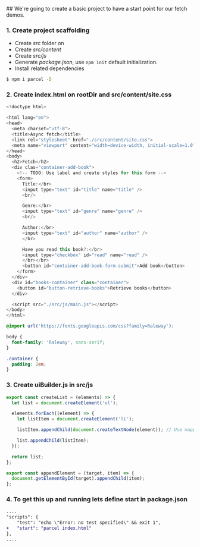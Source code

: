 ## We're going to create a basic project to have a start point for our fetch demos.

### 1. Create project scaffolding

* Create _src_ folder on _<rootDir>_
* Create _src/content_
* Create _src/js_
* Generate _package.json_, use `npm init` default initialization.
* Install related dependencies
```bash
$ npm i parcel -D
```

### 2. Create index.html on rootDir and src/content/site.css

```javascript
<!doctype html>

<html lang="en">
<head>
  <meta charset="utf-8">
  <title>Async fetch</title>
  <link rel="stylesheet" href="./src/content/site.css">
  <meta name="viewport" content="width=device-width, initial-scale=1.0"/>
</head>
<body>
  <h2>Fetch</h2>
  <div clas="container-add-book">
    <!-- TODO: Use label and create styles for this form -->
    <form>
      Title:</br>
      <input type="text" id="title" name="title" />
      <br/>

      Genre:</br>
      <input type="text" id="genre" name="genre" />
      <br/>

      Author:</br>
      <input type="text" id="author" name="author" />
      </br>

      Have you read this book?:</br>
      <input type="checkbox" id="read" name="read" />
      </br></br>
      <button id="container-add-book-form-submit">Add book</button>
    </form>
  </div>
  <div id="books-container" class="container">
    <button id="button-retrieve-books">Retrieve books</button>
  </div>

  <script src="./src/js/main.js"></script>
</body>
</html>

```

```css
@import url('https://fonts.googleapis.com/css?family=Raleway');

body {
  font-family: 'Raleway', sans-serif;
}

.container {
  padding: 2em;
}
```

### 3. Create uiBuilder.js in src/js

```javascript
export const createList = (elements) => {
  let list = document.createElement('ul');

  elements.forEach((element) => {
    let listItem = document.createElement('li');

    listItem.appendChild(document.createTextNode(element)); // Use mapper here, to extract and format data.

    list.appendChild(listItem);
  });

  return list;
};

export const appendElement = (target, item) => {
  document.getElementById(target).appendChild(item);
};
```

### 4. To get this up and running lets define start in package.json

```diff
....
"scripts": {
    "test": "echo \"Error: no test specified\" && exit 1",
+   "start": "parcel index.html"
},
....
```